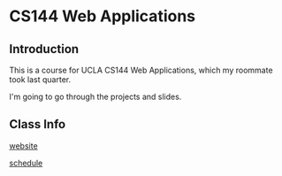 # CS144 Web Applications

## Introduction

This is a course for UCLA CS144 Web Applications, which my roommate took last quarter.

I'm going to go through the projects and slides.



## Class Info

[website](http://oak.cs.ucla.edu/classes/cs144/)

[schedule](http://oak.cs.ucla.edu/classes/cs144/schedule.html)



